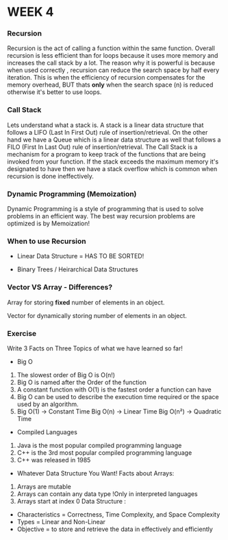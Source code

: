 # WEEK 4

### Recursion

Recursion is the act of calling a function within the same function. Overall recursion is less efficient than for loops because it uses more memory and increases the call stack by a lot. The reason why it is powerful is because when used correctly , recursion can reduce the search space by half every iteration. This is when the efficiency of recursion compensates for the memory overhead, BUT thats **only** when the search space (n) is reduced otherwise it's better to use loops.

### Call Stack

Lets understand what a stack is. A stack is a linear data structure that follows a LIFO (Last In First Out) rule of insertion/retrieval. On the other hand we have a Queue which is a linear data structure as well that follows a FILO (First In Last Out) rule of insertion/retrieval. The Call Stack is a mechanism for a program to keep track of the functions that are being invoked from your function. If the stack exceeds the maximum memory it's designated to have then we have a stack overflow which is common when recursion is done ineffectively.

### Dynamic Programming (Memoization)

Dynamic Programming is a style of programming that is used to solve problems in an efficient way. The best way recursion problems are optimized is by Memoization!

### When to use Recursion

- Linear Data Structure = HAS TO BE SORTED!

- Binary Trees / Heirarchical Data Structures

### Vector VS Array - Differences?

Array for storing **fixed** number of elements in an object.

Vector for dynamically storing number of elements in an object.

### Exercise

Write 3 Facts on Three Topics of what we have learned so far!

- Big O

1. The slowest order of Big O is O(n!)
2. Big O is named after the Order of the function
3. A constant function with O(1) is the fastest order a function can have
4. Big O can be used to describe the execution time required or the space used by an algorithm.
5. Big O(1) → Constant Time
   Big O(n) → Linear Time
   Big O(n²) → Quadratic Time

- Compiled Languages

1. Java is the most popular compiled programming language
2. C++ is the 3rd most popular compiled programming language
3. C++ was released in 1985

- Whatever Data Structure You Want!
  Facts about Arrays:

1. Arrays are mutable
2. Arrays can contain any data type !Only in interpreted languages
3. Arrays start at index 0
   Data Structure :

- Characteristics = Correctness, Time Complexity, and Space Complexity
- Types = Linear and Non-Linear
- Objective = to store and retrieve the data in effectively and efficiently
